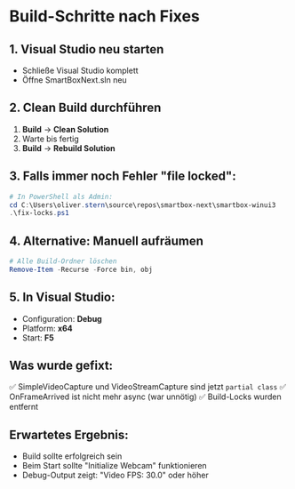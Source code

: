 # Build-Schritte nach Fixes

## 1. Visual Studio neu starten
- Schließe Visual Studio komplett
- Öffne SmartBoxNext.sln neu

## 2. Clean Build durchführen
1. **Build** → **Clean Solution**
2. Warte bis fertig
3. **Build** → **Rebuild Solution**

## 3. Falls immer noch Fehler "file locked":
```powershell
# In PowerShell als Admin:
cd C:\Users\oliver.stern\source\repos\smartbox-next\smartbox-winui3
.\fix-locks.ps1
```

## 4. Alternative: Manuell aufräumen
```powershell
# Alle Build-Ordner löschen
Remove-Item -Recurse -Force bin, obj
```

## 5. In Visual Studio:
- Configuration: **Debug**
- Platform: **x64**
- Start: **F5**

## Was wurde gefixt:
✅ SimpleVideoCapture und VideoStreamCapture sind jetzt `partial class`
✅ OnFrameArrived ist nicht mehr async (war unnötig)
✅ Build-Locks wurden entfernt

## Erwartetes Ergebnis:
- Build sollte erfolgreich sein
- Beim Start sollte "Initialize Webcam" funktionieren
- Debug-Output zeigt: "Video FPS: 30.0" oder höher